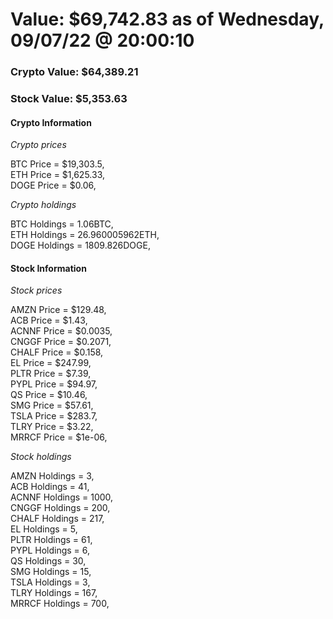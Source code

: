 # Value: $69,742.83 as of Wednesday, 09/07/22 @ 20:00:10 

### Crypto Value: $64,389.21

### Stock Value: $5,353.63

#### Crypto Information 
*Crypto prices* 

BTC Price = $19,303.5,  
ETH Price = $1,625.33,  
DOGE Price = $0.06,  


*Crypto holdings* 

BTC Holdings = 1.06BTC,  
ETH Holdings = 26.960005962ETH,  
DOGE Holdings = 1809.826DOGE,  


#### Stock Information 

*Stock prices* 

AMZN Price = $129.48,  
ACB Price = $1.43,  
ACNNF Price = $0.0035,  
CNGGF Price = $0.2071,  
CHALF Price = $0.158,  
EL Price = $247.99,  
PLTR Price = $7.39,  
PYPL Price = $94.97,  
QS Price = $10.46,  
SMG Price = $57.61,  
TSLA Price = $283.7,  
TLRY Price = $3.22,  
MRRCF Price = $1e-06,  


*Stock holdings* 

AMZN Holdings = 3,  
ACB Holdings = 41,  
ACNNF Holdings = 1000,  
CNGGF Holdings = 200,  
CHALF Holdings = 217,  
EL Holdings = 5,  
PLTR Holdings = 61,  
PYPL Holdings = 6,  
QS Holdings = 30,  
SMG Holdings = 15,  
TSLA Holdings = 3,  
TLRY Holdings = 167,  
MRRCF Holdings = 700,  


